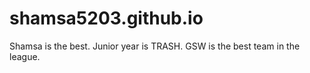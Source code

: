 # shamsa5203.github.io

Shamsa is the best.
Junior year is TRASH.
GSW is the best team in the league.
